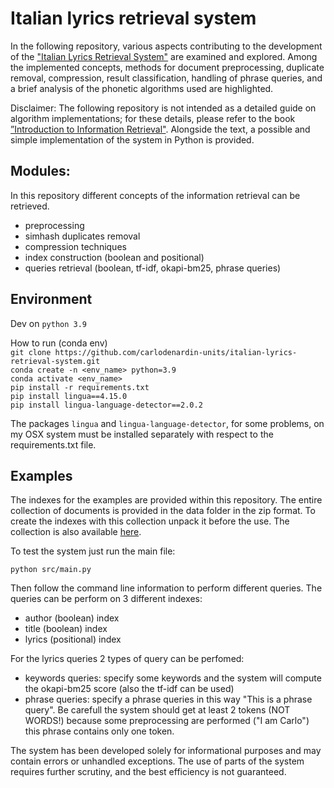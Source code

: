 # Italian lyrics retrieval system

In the following repository, various aspects contributing to the development of the ["Italian Lyrics Retrieval System"](Italian%20Lyrics%20Retrieval%20System.pdf) are examined and explored. Among the implemented concepts, methods for document preprocessing, duplicate removal, compression, result classification, handling of phrase queries, and a brief analysis of the phonetic algorithms used are highlighted.

Disclaimer: The following repository is not intended as a detailed guide on algorithm implementations; for these details, please refer to the book [”Introduction to Information Retrieval"](https://nlp.stanford.edu/IR-book/information-retrieval-book.html). Alongside the text, a possible and simple implementation of the system in Python is provided.

## Modules:

In this repository different concepts of the information retrieval can be retrieved.
- preprocessing
- simhash duplicates removal
- compression techniques
- index construction (boolean and positional)
- queries retrieval (boolean, tf-idf, okapi-bm25, phrase queries)

## Environment
Dev on `python 3.9`

How to run (conda env) <br>
`git clone https://github.com/carlodenardin-units/italian-lyrics-retrieval-system.git` <br>
`conda create -n <env_name> python=3.9` <br>
`conda activate <env_name>` <br>
`pip install -r requirements.txt` <br>
`pip install lingua==4.15.0` <br>
`pip install lingua-language-detector==2.0.2`

The packages `lingua` and `lingua-language-detector`, for some problems, on my OSX system must be installed separately with respect to the requirements.txt file.

## Examples

The indexes for the examples are provided within this repository. The entire collection of documents is provided in the data folder in the zip format. To create the indexes with this collection unpack it before the use. The collection is also available [here](https://drive.google.com/file/d/1xqAqqUhJ9juD3uGtEVdxZi2gp-JWgjuZ/view?usp=share_link).

To test the system just run the main file:

`python src/main.py`

Then follow the command line information to perform different queries. The queries can be perform on 3 different indexes:
- author (boolean) index
- title (boolean) index
- lyrics (positional) index

For the lyrics queries 2 types of query can be perfomed:
- keywords queries: specify some keywords and the system will compute the okapi-bm25 score (also the tf-idf can be used)
- phrase queries: specify a phrase queries in this way "This is a phrase query". Be carefull the system should get at least 2 tokens (NOT WORDS!) because some preprocessing are performed ("I am Carlo") this phrase contains only one token.

The system has been developed solely for informational purposes and may contain errors or unhandled exceptions. The use of parts of the system requires further scrutiny, and the best efficiency is not guaranteed. 
